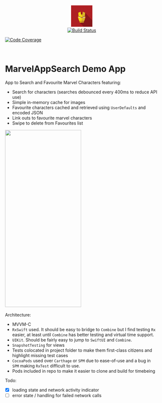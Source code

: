 <p align="center">
<img src="images/logo.png" height="70" />	

<br />
<a href="https://github.com/mgopsill/MarvelAppSearch/actions/workflows/xcode-build-test.yml" target="_blank"><img src="https://github.com/mgopsill/marvelappsearch/actions/workflows/xcode-build-test.yml/badge.svg" alt="Build Status" /></a>

<a href="https://codecov.io/gh/mgopsill/marvelappsearch" target="_blank"><img src="https://codecov.io/gh/mgopsill/marvelappsearch/branch/main/graph/badge.svg" alt="Code Coverage" /></a>

<br />
</p>

# MarvelAppSearch Demo App

App to Search and Favourite Marvel Characters featuring: 

- Search for characters (searches debounced every 400ms to reduce API use)
- Simple in-memory cache for images
- Favourite characters cached and retrieved using `UserDefaults` and encoded JSON
- Link outs to favourite marvel characters
- Swipe to delete from Favourites list

<img src="images/example.gif" width="250" height="580" />

Architecture: 

- MVVM-C
- `RxSwift` used. It should be easy to bridge to `Combine` but I find testing `Rx` easier, at least until `Combine` has better testing and virtual time support.
- `UIKit`. Should be fairly easy to jump to `SwiftUI` and `Combine`.
- `SnapshotTesting` for views
- Tests colocated in project folder to make them first-class citizens and highlight missing test cases
- `CocoaPods` used over `Carthage` or `SPM` due to ease-of-use and a bug in `SPM` making `RxTest` difficult to use.
- Pods included in repo to make it easier to clone and build for timebeing



Todo:
- [x] loading state and network activity indicator
- [ ] error state / handling for failed network calls 
